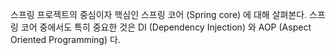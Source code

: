 스프링 프로젝트의 중심이자 핵심인 스프링 코어 (Spring core) 에 대해 살펴본다.
스프링 코어 중에서도 특히 중요한 것은 DI (Dependency Injection) 와 AOP (Aspect Oriented Programming) 다. 
<!--stackedit_data:
eyJoaXN0b3J5IjpbLTQzNzUwNzIzOV19
-->